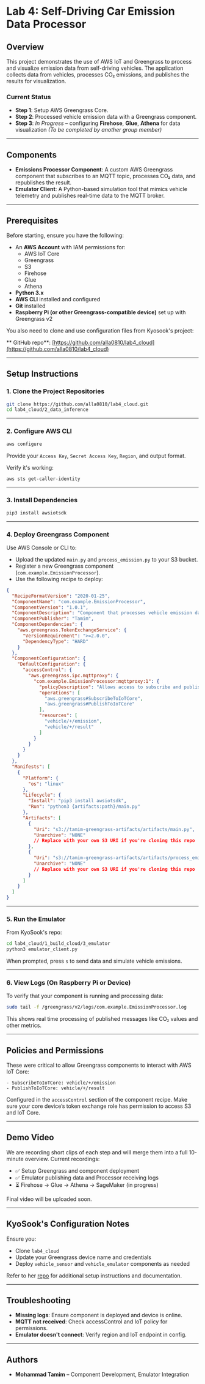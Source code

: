 # Lab 4: Self-Driving Car Emission Data Processor

## Overview

This project demonstrates the use of AWS IoT and Greengrass to process and visualize emission data from self-driving vehicles. The application collects data from vehicles, processes CO₂ emissions, and publishes the results for visualization.

### Current Status

- **Step 1**: Setup AWS Greengrass Core. 
- **Step 2**: Processed vehicle emission data with a Greengrass component. 
- **Step 3**: *In Progress* – configuring **Firehose**, **Glue**, **Athena** for data visualization _(To be completed by another group member)_

---

## Components

- **Emissions Processor Component**: A custom AWS Greengrass component that subscribes to an MQTT topic, processes CO₂ data, and republishes the result.
- **Emulator Client**: A Python-based simulation tool that mimics vehicle telemetry and publishes real-time data to the MQTT broker.

---

## Prerequisites

Before starting, ensure you have the following:

- An **AWS Account** with IAM permissions for:
  - AWS IoT Core
  - Greengrass
  - S3
  - Firehose
  - Glue
  - Athena
- **Python 3.x**
- **AWS CLI** installed and configured
- **Git** installed
- **Raspberry Pi (or other Greengrass-compatible device)** set up with Greengrass v2

You also need to clone and use configuration files from Kyosook's project:

** GitHub repo**: [https://github.com/alla0810/lab4_cloud](https://github.com/alla0810/lab4_cloud)

---

## Setup Instructions

### 1. Clone the Project Repositories

```bash  
git clone https://github.com/alla0810/lab4_cloud.git
cd lab4_cloud/2_data_inference  
```

---

### 2. Configure AWS CLI

```bash  
aws configure  
```

Provide your `Access Key`, `Secret Access Key`, `Region`, and output format.

Verify it's working:

```bash  
aws sts get-caller-identity  
```

---

### 3. Install Dependencies

```bash  
pip3 install awsiotsdk  
```

---

### 4. Deploy Greengrass Component

Use AWS Console or CLI to:

- Upload the updated `main.py` and `process_emission.py` to your S3 bucket.
- Register a new Greengrass component (`com.example.EmissionProcessor`).
- Use the following recipe to deploy:

```json
{
  "RecipeFormatVersion": "2020-01-25",
  "ComponentName": "com.example.EmissionProcessor",
  "ComponentVersion": "1.0.1",
  "ComponentDescription": "Component that processes vehicle emission data",
  "ComponentPublisher": "Tamim",
  "ComponentDependencies": {
    "aws.greengrass.TokenExchangeService": {
      "VersionRequirement": ">=2.0.0",
      "DependencyType": "HARD"
    }
  },
  "ComponentConfiguration": {
    "DefaultConfiguration": {
      "accessControl": {
        "aws.greengrass.ipc.mqttproxy": {
          "com.example.EmissionProcessor:mqttproxy:1": {
            "policyDescription": "Allows access to subscribe and publish to MQTT topics",
            "operations": [
              "aws.greengrass#SubscribeToIoTCore",
              "aws.greengrass#PublishToIoTCore"
            ],
            "resources": [
              "vehicle/+/emission",
              "vehicle/+/result"
            ]
          }
        }
      }
    }
  },
  "Manifests": [
    {
      "Platform": {
        "os": "linux"
      },
      "Lifecycle": {
        "Install": "pip3 install awsiotsdk",
        "Run": "python3 {artifacts:path}/main.py"
      },
      "Artifacts": [
        {
          "Uri": "s3://tamim-greengrass-artifacts/artifacts/main.py", 
          "Unarchive": "NONE"
          // Replace with your own S3 URI if you're cloning this repo
        },
        {
          "Uri": "s3://tamim-greengrass-artifacts/artifacts/process_emission.py", 
          "Unarchive": "NONE"
          // Replace with your own S3 URI if you're cloning this repo
        }
      ]
    }
  ]
}
```

---

### 5. Run the Emulator

From KyoSook's repo:

```bash  
cd lab4_cloud/1_build_cloud/3_emulator  
python3 emulator_client.py  
```

When prompted, press `s` to send data and simulate vehicle emissions.

---

### 6. View Logs (On Raspberry Pi or Device)

To verify that your component is running and processing data:

```bash  
sudo tail -f /greengrass/v2/logs/com.example.EmissionProcessor.log  
```

This shows real time processing of published messages like CO₂ values and other metrics.

---

## Policies and Permissions

These were critical to allow Greengrass components to interact with AWS IoT Core:

```text
- SubscribeToIoTCore: vehicle/+/emission
- PublishToIoTCore: vehicle/+/result
```

Configured in the `accessControl` section of the component recipe. Make sure your core device’s token exchange role has permission to access S3 and IoT Core.

---

## Demo Video

We are recording short clips of each step and will merge them into a full 10-minute overview. Current recordings:

- ✅ Setup Greengrass and component deployment
- ✅ Emulator publishing data and Processor receiving logs
- ⏳ Firehose → Glue → Athena → SageMaker (in progress)

Final video will be uploaded soon.

---

## KyoSook's Configuration Notes

Ensure you:

- Clone `lab4_cloud`
- Update your Greengrass device name and credentials
- Deploy `vehicle_sensor` and `vehicle_emulator` components as needed

Refer to her [repo](https://github.com/alla0810/lab4_cloud) for additional setup instructions and documentation.

---

## Troubleshooting

- **Missing logs**: Ensure component is deployed and device is online.
- **MQTT not received**: Check accessControl and IoT policy for permissions.
- **Emulator doesn't connect**: Verify region and IoT endpoint in config.

---

## Authors

- **Mohammad Tamim** – Component Development, Emulator Integration



